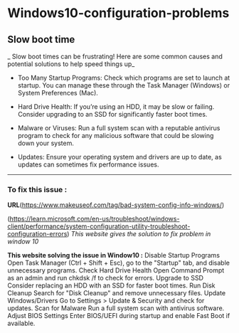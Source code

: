 # Windows10-configuration-problems
## Slow boot time

_ Slow boot times can be frustrating! Here are some common causes and potential solutions to help speed things up_

- Too Many Startup Programs: Check which programs are set to launch at startup. You can manage these through the Task Manager (Windows) or System Preferences (Mac).

- Hard Drive Health: If you’re using an HDD, it may be slow or failing. Consider upgrading to an SSD for significantly faster boot times.

- Malware or Viruses: Run a full system scan with a reputable antivirus program to check for any malicious software that could be slowing down your system.

- Updates: Ensure your operating system and drivers are up to date, as updates can sometimes fix performance issues.

---

  ### To fix this issue :

  **URL**(https://www.makeuseof.com/tag/bad-system-config-info-windows/)
  
   (https://learn.microsoft.com/en-us/troubleshoot/windows-client/performance/system-configuration-utility-troubleshoot-configuration-errors)
  _This website gives the solution to fix problem in window 10_

**This website solving the issue in Window10 :** 
Disable Startup Programs	Open Task Manager (Ctrl + Shift + Esc), go to the "Startup" tab, and disable unnecessary programs.
Check Hard Drive Health	Open Command Prompt as an admin and run chkdsk /f to check for errors.
Upgrade to SSD	Consider replacing an HDD with an SSD for faster boot times.
Run Disk Cleanup	Search for "Disk Cleanup" and remove unnecessary files.
Update Windows/Drivers	Go to Settings > Update & Security and check for updates.
Scan for Malware	Run a full system scan with antivirus software.
Adjust BIOS Settings	Enter BIOS/UEFI during startup and enable Fast Boot if available. 
 
